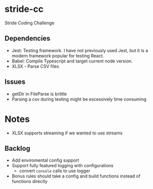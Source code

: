 # stride-cc
Stride Coding Challenge

## Dependencies
- Jest: Testing framework.  I have not previously used Jest, but it is a modern framework popular for testing React.
- Babel: Compile Typescript and target current node version.
- XLSX - Parse CSV files

## Issues
- getDir in FileParse is brittle
- Parsing a csv during testing might be excessively time consuming

# Notes
- XLSX supports streaming if we wanted to use streams

## Backlog
- Add enviromental config support
- Support fully featured logging with configurations
    - convert `console` calls to use logger
- Bonus rules should take a config and build functions instead of functions directly